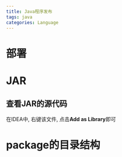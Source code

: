 ```yaml
---
title: Java程序发布
tags: java
categories: Language 
---
```


# 部署

# JAR

## 查看JAR的源代码

在IDEA中, 右键该文件, 点击**Add as Library**即可

# package的目录结构

# 

#
